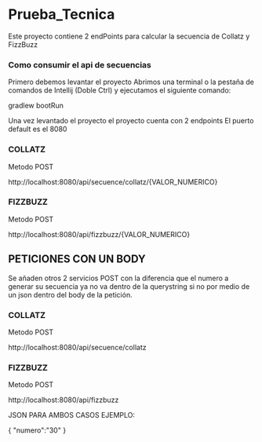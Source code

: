 # Prueba_Tecnica


Este proyecto contiene 2 endPoints para calcular la secuencia de Collatz y FizzBuzz


### Como consumir el api de secuencias ###

Primero debemos levantar el proyecto 
Abrimos una terminal o la pestaña de comandos de Intellij (Doble Ctrl)
y ejecutamos el siguiente comando:

gradlew bootRun

Una vez levantado el proyecto  el proyecto cuenta con 2 endpoints 
El puerto default es el 8080

### COLLATZ ###
Metodo POST
 
http://localhost:8080/api/secuence/collatz/{VALOR_NUMERICO}

### FIZZBUZZ ###
Metodo POST

http://localhost:8080/api/fizzbuzz/{VALOR_NUMERICO}


## PETICIONES CON UN BODY ##

Se añaden otros 2 servicios POST  con la diferencia que el numero a generar su secuencia ya
no va dentro de la querystring si no por medio de un json dentro del body de la petición.

### COLLATZ ###
Metodo POST

http://localhost:8080/api/secuence/collatz

### FIZZBUZZ ###
Metodo POST

http://localhost:8080/api/fizzbuzz

JSON PARA AMBOS CASOS
EJEMPLO:

{
"numero":"30"
}

